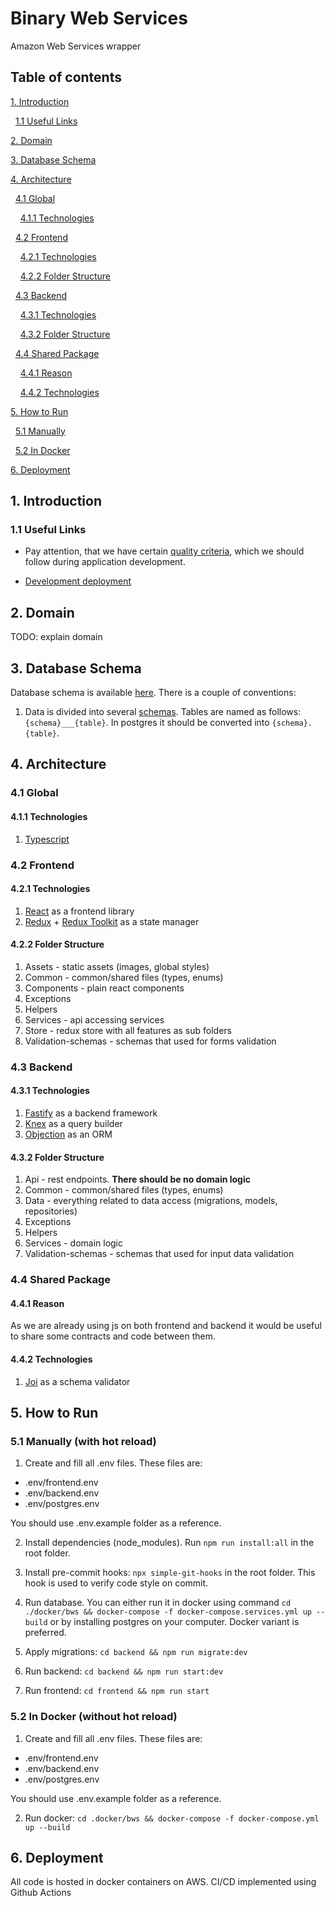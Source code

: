 # Binary Web Services

Amazon Web Services wrapper

## Table of contents

[1. Introduction](#1-Introduction)

&nbsp;&nbsp;[1.1 Useful Links](#11-useful-links)

[2. Domain](#2-Domain)

[3. Database Schema](#3-Database-Schema)

[4. Architecture](#3-Architecture)

&nbsp;&nbsp;[4.1 Global](#41-Global)

&nbsp;&nbsp;&nbsp;&nbsp;[4.1.1 Technologies](#411-Technologies)

&nbsp;&nbsp;[4.2 Frontend](#42-Frontend)

&nbsp;&nbsp;&nbsp;&nbsp;[4.2.1 Technologies](#421-Technologies)

&nbsp;&nbsp;&nbsp;&nbsp;[4.2.2 Folder Structure](#422-Folder-Structure)

&nbsp;&nbsp;[4.3 Backend](#43-Backend)

&nbsp;&nbsp;&nbsp;&nbsp;[4.3.1 Technologies](#431-Technologies)

&nbsp;&nbsp;&nbsp;&nbsp;[4.3.2 Folder Structure](#432-Folder-Structure)

&nbsp;&nbsp;[4.4 Shared Package](#44-Shared-Package)

&nbsp;&nbsp;&nbsp;&nbsp;[4.4.1 Reason](#431-Reason)

&nbsp;&nbsp;&nbsp;&nbsp;[4.4.2 Technologies](#442-Technologies)

[5. How to Run](#5-How-to-Run)

&nbsp;&nbsp;[5.1 Manually](#51-Manually)

&nbsp;&nbsp;[5.2 In Docker](#52-In-Docker)

[6. Deployment](#6-Deployment)

## 1. Introduction

### 1.1 Useful Links

- Pay attention, that we have certain [quality criteria](https://github.com/BinaryStudioAcademy/quality-criteria/blob/production/source/javascript.md), which we should follow during application development.

- [Development deployment](https://development.bws-cloud.com/)

## 2. Domain

TODO: explain domain

## 3. Database Schema

Database schema is available [here](https://dbdiagram.io/d/61dc0204f8370f0a2eebc133). There is a couple of conventions:

1. Data is divided into several [schemas](https://www.postgresql.org/docs/9.1/ddl-schemas.html). Tables are named as follows: `{schema}___{table}`. In postgres it should be converted into `{schema}.{table}`.

## 4. Architecture

### 4.1 Global

#### 4.1.1 Technologies

1. [Typescript](https://www.typescriptlang.org/)

### 4.2 Frontend

#### 4.2.1 Technologies

1. [React](https://reactjs.org/) as a frontend library
2. [Redux](https://redux.js.org/) + [Redux Toolkit](https://redux-toolkit.js.org/) as a state manager

#### 4.2.2 Folder Structure

1. Assets - static assets (images, global styles)
2. Common - common/shared files (types, enums)
3. Components - plain react components
4. Exceptions
5. Helpers
6. Services - api accessing services
7. Store - redux store with all features as sub folders
8. Validation-schemas - schemas that used for forms validation

### 4.3 Backend

#### 4.3.1 Technologies

1. [Fastify](https://www.fastify.io/) as a backend framework
2. [Knex](https://knexjs.org/) as a query builder
3. [Objection](https://vincit.github.io/objection.js/) as an ORM

#### 4.3.2 Folder Structure

1. Api - rest endpoints. **There should be no domain logic**
2. Common - common/shared files (types, enums)
3. Data - everything related to data access (migrations, models, repositories)
4. Exceptions
5. Helpers
6. Services - domain logic
7. Validation-schemas - schemas that used for input data validation

### 4.4 Shared Package

#### 4.4.1 Reason

As we are already using js on both frontend and backend it would be useful to share some contracts and code between them.

#### 4.4.2 Technologies

1. [Joi](https://github.com/sideway/joi) as a schema validator

## 5. How to Run

### 5.1 Manually (with hot reload)

1. Create and fill all .env files. These files are:

- .env/frontend.env
- .env/backend.env
- .env/postgres.env

You should use .env.example folder as a reference.

2. Install dependencies (node_modules). Run `npm run install:all` in the root folder.

3. Install pre-commit hooks: `npx simple-git-hooks` in the root folder. This hook is used to verify code style on commit.

4. Run database. You can either run it in docker using command `cd ./docker/bws && docker-compose -f docker-compose.services.yml up --build` or by installing postgres on your computer. Docker variant is preferred.

5. Apply migrations: `cd backend && npm run migrate:dev`

6. Run backend: `cd backend && npm run start:dev`

7. Run frontend: `cd frontend && npm run start`

### 5.2 In Docker (without hot reload)

1. Create and fill all .env files. These files are:

- .env/frontend.env
- .env/backend.env
- .env/postgres.env

You should use .env.example folder as a reference.

2. Run docker: `cd .docker/bws && docker-compose -f docker-compose.yml up --build`

## 6. Deployment

All code is hosted in docker containers on AWS. CI/CD implemented using Github Actions
